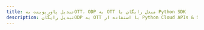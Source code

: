---title: تبدیل پاورپوینت بهOTT، ODP به OTT مبدل رایگان یا Python SDKdescription: تبدیل رایگانODP به OTT با استفاده از Python Cloud APIs & SDK. همچنین اسناد Microsoft PowerPoint را در Cloud ایجاد، ویرایش و رندر کنید.---
